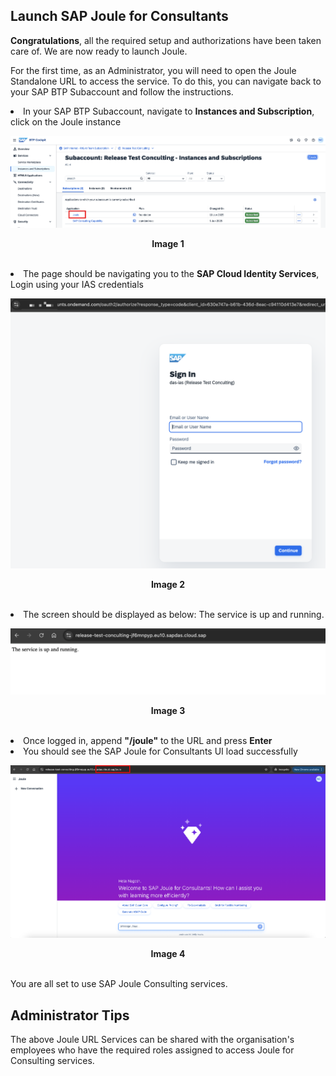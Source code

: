 ## Launch SAP Joule for Consultants

**Congratulations**, all the required setup and authorizations have been taken care of. We are now ready to launch Joule. 

For the first time, as an Administrator, you will need to open the Joule Standalone URL to access the service. To do this, you can navigate back to your SAP BTP Subaccount and follow the instructions. 

<li>In your SAP BTP Subaccount, navigate to <b>Instances and Subscription</b>, click on the Joule instance  
<br>
<p align="center"> 
<img src="images/3.8.1.png"> 
</p>
<p align="center"> <b>Image 1</b> </p>
<br>
<li>The page should be navigating you to the <b>SAP Cloud Identity Services</b>, Login using your IAS credentials
<br>
<p align="center"> 
<img src="images/3.8.2.png"> 
</p>
<p align="center"> <b>Image 2</b> </p>
<br>
<li>The screen should be displayed as below: The service is up and running. 
<br>
<p align="center"> 
<img src="images/3.8.3.png"> 
</p>
<p align="center"> <b>Image 3</b> </p>
<br>
<li>Once logged in, append <b>"/joule"</b> to the URL and press <b>Enter</b>
<br>
<li>You should see the SAP Joule for Consultants UI load successfully 
<br>
<p align="center"> 
<img src="images/3.8.4.png"> 
</p>
<p align="center"> <b>Image 4</b> </p>
<br>
You are all set to use SAP Joule Consulting services. 

## Administrator Tips

The above Joule URL Services can be shared with the organisation's employees who have the required roles assigned to access Joule for Consulting services.

<br>
<br>


